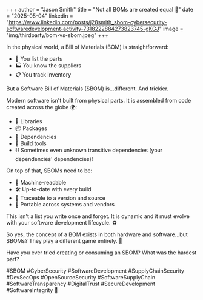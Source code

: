 +++
author = "Jason Smith"
title = "Not all BOMs are created equal 👀"
date = "2025-05-04"
linkedin = "https://www.linkedin.com/posts/j28smith_sbom-cybersecurity-softwaredevelopment-activity-7318222884273823745-gKGJ"
image = "img/thirdparty/bom-vs-sbom.jpeg"
+++

In the physical world, a Bill of Materials (BOM) is straightforward:

* 🔩 You list the parts
* 🏭 You know the suppliers
* 📋 You track inventory

But a Software Bill of Materials (SBOM) is...different. And trickier.

Modern software isn't built from physical parts. It is assembled from code created across the globe 🌍:

* 🏫 Libraries
* 📦 Packages
* 🔗 Dependencies
* 🔧 Build tools
* ⛓️ Sometimes even unknown transitive dependencies (your dependencies' dependencies)!

On top of that, SBOMs need to be:

* 🤖 Machine-readable
* 🛠️ Up-to-date with every build
* 📝 Traceable to a version and source
* 💼 Portable across systems and vendors

This isn't a list you write once and forget. It is dynamic and it must evolve with your software development lifecycle. ♻️

So yes, the concept of a BOM exists in both hardware and software...but SBOMs? They play a different game entirely. 🧠

Have you ever tried creating or consuming an SBOM? What was the hardest part?

#SBOM #CyberSecurity #SoftwareDevelopment #SupplyChainSecurity #DevSecOps #OpenSourceSecurity #SoftwareSupplyChain #SoftwareTransparency #DigitalTrust #SecureDevelopment #SoftwareIntegrity 🔐
